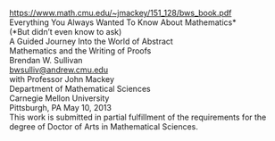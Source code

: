 
https://www.math.cmu.edu/~jmackey/151_128/bws_book.pdf <br>
Everything You Always Wanted To
Know About Mathematics* <br>
(*But didn’t even know to ask) <br>
A Guided Journey Into the World of Abstract <br>
Mathematics and the Writing of Proofs <br>
Brendan W. Sullivan <br>
bwsulliv@andrew.cmu.edu <br>
with Professor John Mackey <br>
Department of Mathematical Sciences <br>
Carnegie Mellon University
 <br>Pittsburgh, PA
May 10, 2013 <br>
This work is submitted in partial fulfillment of the requirements for the degree
of Doctor of Arts in Mathematical Sciences.
